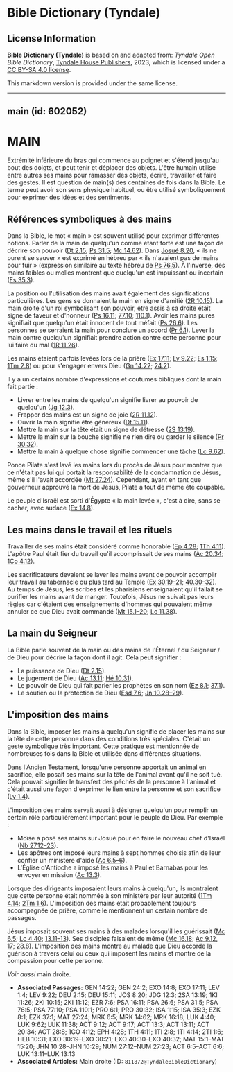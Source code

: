 # Bible Dictionary (Tyndale)

## License Information

**Bible Dictionary (Tyndale)** is based on and adapted from: _Tyndale Open Bible Dictionary_, [Tyndale House Publishers](https://tyndaleopenresources.com/), 2023, which is licensed under a [CC BY-SA 4.0 license](https://creativecommons.org/licenses/by-sa/4.0/legalcode.en).

This markdown version is provided under the same license.



--------------------------------

## main (id: 602052)

MAIN
====

Extrémité inférieure du bras qui commence au poignet et s'étend jusqu'au bout des doigts, et peut tenir et déplacer des objets. L'être humain utilise entre autres ses mains pour ramasser des objets, écrire, travailler et faire des gestes. Il est question de main(s) des centaines de fois dans la Bible. Le terme peut avoir son sens physique habituel, ou être utilisé symboliquement pour exprimer des idées et des sentiments.

Références symboliques à des mains
----------------------------------

Dans la Bible, le mot « main » est souvent utilisé pour exprimer différentes notions. Parler de la main de quelqu'un comme étant forte est une façon de décrire son pouvoir ([Dt 2\.15](https://ref.ly/Deut2:15); [Ps 31\.5](https://ref.ly/Ps31:5); [Mc 14\.62](https://ref.ly/Mark14:62)). Dans [Josué 8\.20](https://ref.ly/Josh8:20), « ils ne purent se sauver » est exprimé en hébreu par « ils n'avaient pas de mains pour fuir » (expression similaire au texte hébreu de [Ps 76\.5](https://ref.ly/Ps76:5)). À l'inverse, des mains faibles ou molles montrent que quelqu'un est impuissant ou incertain ([Es 35\.3](https://ref.ly/Isa35:3)).

La position ou l'utilisation des mains avait également des significations particulières. Les gens se donnaient la main en signe d'amitié ([2R 10\.15](https://ref.ly/2Kgs10:15)). La main droite d'un roi symbolisant son pouvoir, être assis à sa droite était signe de faveur et d'honneur ([Ps 16\.11](https://ref.ly/Ps16:11); [77\.10](https://ref.ly/Ps77:10); [110\.1](https://ref.ly/Ps110:1)). Avoir les mains pures signifiait que quelqu'un était innocent de tout méfait ([Ps 26\.6](https://ref.ly/Ps26:6)). Les personnes se serraient la main pour conclure un accord ([Pr 6\.1](https://ref.ly/Prov6:1)). Lever la main contre quelqu'un signifiait prendre action contre cette personne pour lui faire du mal ([1R 11\.26](https://ref.ly/1Kgs11:26)).

Les mains étaient parfois levées lors de la prière ([Ex 17\.11](https://ref.ly/Exod17:11); [Lv 9\.22](https://ref.ly/Lev9:22); [Es 1\.15](https://ref.ly/Isa1:15); [1Tm 2\.8](https://ref.ly/1Tim2:8)) ou pour s'engager envers Dieu ([Gn 14\.22](https://ref.ly/Gen14:22); [24\.2](https://ref.ly/Gen24:2)).

Il y a un certains nombre d'expressions et coutumes bibliques dont la main fait partie :

* Livrer entre les mains de quelqu'un signifie livrer au pouvoir de quelqu'un ([Jg 12\.3](https://ref.ly/Judg12:3)).
* Frapper des mains est un signe de joie ([2R 11\.12](https://ref.ly/2Kgs11:12)).
* Ouvrir la main signifie être généreux ([Dt 15\.11](https://ref.ly/Deut15:11)).
* Mettre la main sur la tête était un signe de détresse ([2S 13\.19](https://ref.ly/2Sam13:19)).
* Mettre la main sur la bouche signifie ne rien dire ou garder le silence ([Pr 30\.32](https://ref.ly/Prov30:32)).
* Mettre la main à quelque chose signifie commencer une tâche ([Lc 9\.62](https://ref.ly/Luke9:62)).

Ponce Pilate s'est lavé les mains lors du procès de Jésus pour montrer que ce n'était pas lui qui portait la responsabilité de la condamnation de Jésus, même s'il l'avait accordée ([Mt 27\.24](https://ref.ly/Matt27:24)). Cependant, ayant en tant que gouverneur approuvé la mort de Jésus, Pilate a tout de même été coupable.

Le peuple d'Israël est sorti d'Égypte « la main levée », c'est à dire, sans se cacher, avec audace ([Ex 14\.8](https://ref.ly/Exod14:8)). 

Les mains dans le travail et les rituels
----------------------------------------

Travailler de ses mains était considéré comme honorable ([Ep 4\.28](https://ref.ly/Eph4:28); [1Th 4\.11](https://ref.ly/1Thess4:11)). L'apôtre Paul était fier du travail qu'il accomplissait de ses mains ([Ac 20\.34](https://ref.ly/Acts20:34); [1Co 4\.12](https://ref.ly/1Cor4:12)).

Les sacrificateurs devaient se laver les mains avant de pouvoir accomplir leur travail au tabernacle ou plus tard au Temple ([Ex 30\.19–21](https://ref.ly/Exod30:19-Exod30:21); [40\.30–32](https://ref.ly/Exod40:30-Exod40:32)). Au temps de Jésus, les scribes et les pharisiens enseignaient qu'il fallait se purifier les mains avant de manger. Toutefois, Jésus ne suivait pas leurs règles car c'étaient des enseignements d'hommes qui pouvaient même annuler ce que Dieu avait commandé ([Mt 15\.1–20](https://ref.ly/Matt15:1-Matt15:20); [Lc 11\.38](https://ref.ly/Luke11:38)).

La main du Seigneur
-------------------

La Bible parle souvent de la main ou des mains de l'Éternel / du Seigneur / de Dieu pour décrire la façon dont il agit. Cela peut signifier :

* La puissance de Dieu ([Dt 2\.15](https://ref.ly/Deut2:15)).
* Le jugement de Dieu ([Ac 13\.11](https://ref.ly/Acts13:11); [Hé 10\.31](https://ref.ly/Heb10:31)).
* Le pouvoir de Dieu qui fait parler les prophètes en son nom ([Ez 8\.1](https://ref.ly/Ezek8:1); [37\.1](https://ref.ly/Ezek37:1)).
* Le soutien ou la protection de Dieu ([Esd 7\.6](https://ref.ly/Ezra7:6); [Jn 10\.28–29](https://ref.ly/John10:28-John10:29)).

L'imposition des mains
----------------------

Dans la Bible, imposer les mains à quelqu'un signifie de placer les mains sur la tête de cette personne dans des conditions très spéciales. C'était un geste symbolique très important. Cette pratique est mentionnée de nombreuses fois dans la Bible et utilisée dans différentes situations.

Dans l'Ancien Testament, lorsqu'une personne apportait un animal en sacrifice, elle posait ses mains sur la tête de l'animal avant qu'il ne soit tué. Cela pouvait signifier le transfert des péchés de la personne à l'animal et c'était aussi une façon d'exprimer le lien entre la personne et son sacrifice ([Lv 1\.4](https://ref.ly/Lev1:4)).

L'imposition des mains servait aussi à désigner quelqu'un pour remplir un certain rôle particulièrement important pour le peuple de Dieu. Par exemple :

* Moïse a posé ses mains sur Josué pour en faire le nouveau chef d'Israël ([Nb 27\.12–23](https://ref.ly/Num27:12-Num27:23)).
* Les apôtres ont imposé leurs mains à sept hommes choisis afin de leur confier un ministère d'aide ([Ac 6\.5–6](https://ref.ly/Acts6:5-Acts6:6)).
* L'Église d'Antioche a imposé les mains à Paul et Barnabas pour les envoyer en mission ([Ac 13\.3](https://ref.ly/Acts13:3)).

Lorsque des dirigeants imposaient leurs mains à quelqu'un, ils montraient que cette personne était nommée à son ministère par leur autorité ([1Tm 4\.14](https://ref.ly/1Tim4:14); [2Tm 1\.6](https://ref.ly/2Tim1:6)). L'imposition des mains était probablement toujours accompagnée de prière, comme le mentionnent un certain nombre de passages.

Jésus imposait souvent ses mains à des malades lorsqu'il les guérissait ([Mc 6\.5](https://ref.ly/Mark6:5); [Lc 4\.40](https://ref.ly/Luke4:40); [13\.11–13](https://ref.ly/Luke13:11-Luke13:13)). Ses disciples faisaient de même ([Mc 16\.18](https://ref.ly/Mark16:18); [Ac 9\.12, 17](https://ref.ly/Acts9:12,Acts9:17); [28\.8](https://ref.ly/Acts28:8)). L'imposition des mains montre au malade que Dieu accorde la guérison à travers celui ou ceux qui imposent les mains et montre de la compassion pour cette personne.

*Voir aussi* main droite.

* **Associated Passages:** GEN 14:22; GEN 24:2; EXO 14:8; EXO 17:11; LEV 1:4; LEV 9:22; DEU 2:15; DEU 15:11; JOS 8:20; JDG 12:3; 2SA 13:19; 1KI 11:26; 2KI 10:15; 2KI 11:12; EZR 7:6; PSA 16:11; PSA 26:6; PSA 31:5; PSA 76:5; PSA 77:10; PSA 110:1; PRO 6:1; PRO 30:32; ISA 1:15; ISA 35:3; EZK 8:1; EZK 37:1; MAT 27:24; MRK 6:5; MRK 14:62; MRK 16:18; LUK 4:40; LUK 9:62; LUK 11:38; ACT 9:12; ACT 9:17; ACT 13:3; ACT 13:11; ACT 20:34; ACT 28:8; 1CO 4:12; EPH 4:28; 1TH 4:11; 1TI 2:8; 1TI 4:14; 2TI 1:6; HEB 10:31; EXO 30:19–EXO 30:21; EXO 40:30–EXO 40:32; MAT 15:1–MAT 15:20; JHN 10:28–JHN 10:29; NUM 27:12–NUM 27:23; ACT 6:5–ACT 6:6; LUK 13:11–LUK 13:13
* **Associated Articles:** Main droite (ID: `811872@TyndaleBibleDictionary`)

